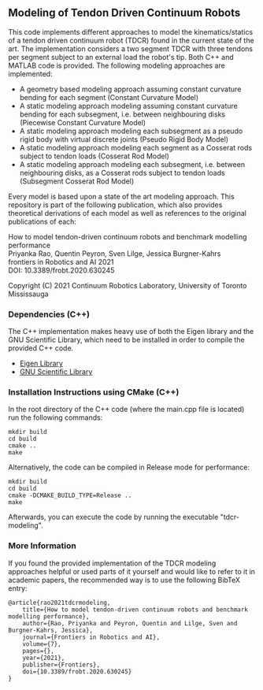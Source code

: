 ## Modeling of Tendon Driven Continuum Robots

This code implements different approaches to model the kinematics/statics of a tendon driven continuum robot (TDCR) found in the current state of the art.
The implementation considers a two segment TDCR with three tendons per segment subject to an external load the robot's tip.
Both C++ and MATLAB code is provided.
The following modeling approaches are implemented:

- A geometry based modeling approach assuming constant curvature bending for each segment (Constant Curvature Model)
- A static modeling approach modeling assuming constant curvature bending for each subsegment, i.e. between neighbouring disks (Piecewise Constant Curvature Model)
- A static modeling approach modeling each subsegment as a pseudo rigid body with virtual discrete joints (Pseudo Rigid Body Model)
- A static modeling approach modeling each segment as a Cosserat rods subject to tendon loads (Cosserat Rod Model)
- A static modeling approach modeling each subsegment, i.e. between neighbouring disks, as a Cosserat rods subject to tendon loads (Subsegment Cosserat Rod Model)

Every model is based upon a state of the art modeling approach.
This repository is part of the following publication, which also provides theoretical derivations of each model as well as references to the original publications of each:

How to model tendon-driven continuum robots and benchmark modelling performance  
Priyanka Rao, Quentin Peyron, Sven Lilge, Jessica Burgner-Kahrs  
frontiers in Robotics and AI 2021  
DOI: 10.3389/frobt.2020.630245  

Copyright (C) 2021 Continuum Robotics Laboratory, University of Toronto Mississauga

### Dependencies (C++)

The C++ implementation makes heavy use of both the Eigen library and the GNU Scientific Library, which need to be installed in order to compile the provided C++ code.

- [Eigen Library](http://eigen.tuxfamily.org/index.php?title=Main_Page)
- [GNU Scientific Library](https://www.gnu.org/software/gsl/)
 
### Installation Instructions using CMake (C++)

In the root directory of the C++ code (where the main.cpp file is located) run the following commands:

	mkdir build
	cd build
	cmake ..
	make

Alternatively, the code can be compiled in Release mode for performance:
	
	mkdir build
	cd build
	cmake -DCMAKE_BUILD_TYPE=Release ..
	make

Afterwards, you can execute the code by running the executable "tdcr-modeling".

### More Information

If you found the provided implementation of the TDCR modeling approaches helpful or used parts of it yourself and would like to refer to it in academic papers, the recommended way is to use the following BibTeX entry:

	@article{rao2021tdcrmodeling,
		title={How to model tendon-driven continuum robots and benchmark modelling performance},
		author={Rao, Priyanka and Peyron, Quentin and Lilge, Sven and Burgner-Kahrs, Jessica},
		journal={Frontiers in Robotics and AI},
		volume={7},
		pages={},
		year={2021},
		publisher={Frontiers},
		doi={10.3389/frobt.2020.630245}
	}
